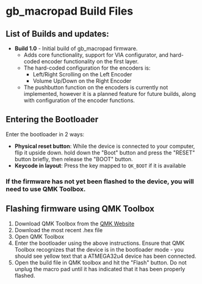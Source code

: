 # gb_macropad Build Files

## List of Builds and updates:
- **Build 1.0** - Initial build of gb_macropad firmware. 
    - Adds core functionality, support for VIA configurator, and hard-coded encoder functionality on the first layer.
    - The hard-coded configuration for the encoders is:
        - Left/Right Scrolling on the Left Encoder
        - Volume Up/Down on the Right Encoder
    - The pushbutton function on the encoders is currently not implemented, however it is a planned feature for future builds, along with configuration of the encoder functions.

## Entering the Bootloader

Enter the bootloader in 2 ways:

* **Physical reset button**: While the device is connected to your computer, flip it upside down. hold down the "Boot" button and press the "RESET" button briefly, then release the "BOOT" button.
* **Keycode in layout**: Press the key mapped to `QK_BOOT` if it is available

### If the firmware has not yet been flashed to the device, you will need to use QMK Toolbox.

## Flashing firmware using QMK Toolbox
1. Download QMK Toolbox from the [QMK Website](https://qmk.fm/toolbox)
2. Download the most recent .hex file
3. Open QMK Toolbox
4. Enter the bootloader using the above instructions. Ensure that QMK Toolbox recognizes that the device is in the bootloader mode - you should see yellow text that a ATMEGA32u4 device has been connected.
5. Open the build file in QMK toolbox and hit the "Flash" button. Do not unplug the macro pad until it has indicated that it has been properly flashed. 